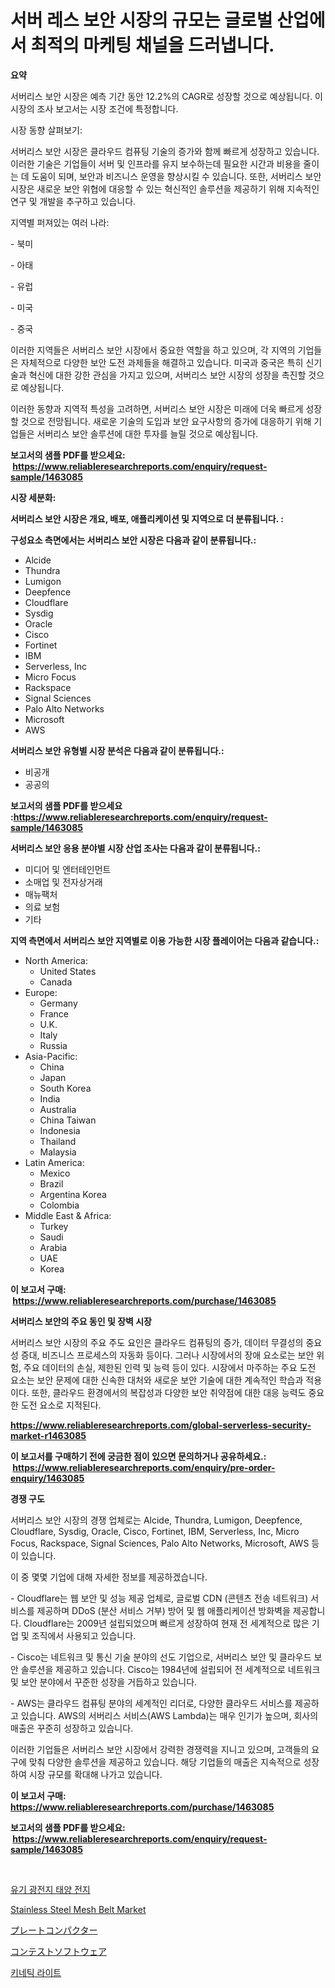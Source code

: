 <p><h1>서버 레스 보안 시장의 규모는 글로벌 산업에서 최적의 마케팅 채널을 드러냅니다.</h1></p><p><strong>요약</strong></p>
<p><p>서버리스 보안 시장은 예측 기간 동안 12.2%의 CAGR로 성장할 것으로 예상됩니다. 이 시장의 조사 보고서는 시장 조건에 특정합니다.</p><p>시장 동향 살펴보기:</p><p>서버리스 보안 시장은 클라우드 컴퓨팅 기술의 증가와 함께 빠르게 성장하고 있습니다. 이러한 기술은 기업들이 서버 및 인프라를 유지 보수하는데 필요한 시간과 비용을 줄이는 데 도움이 되며, 보안과 비즈니스 운영을 향상시킬 수 있습니다. 또한, 서버리스 보안 시장은 새로운 보안 위협에 대응할 수 있는 혁신적인 솔루션을 제공하기 위해 지속적인 연구 및 개발을 추구하고 있습니다.</p><p>지역별 퍼져있는 여러 나라:</p><p>- 북미</p><p>- 아태</p><p>- 유럽</p><p>- 미국</p><p>- 중국</p><p>이러한 지역들은 서버리스 보안 시장에서 중요한 역할을 하고 있으며, 각 지역의 기업들은 자체적으로 다양한 보안 도전 과제들을 해결하고 있습니다. 미국과 중국은 특히 신기술과 혁신에 대한 강한 관심을 가지고 있으며, 서버리스 보안 시장의 성장을 촉진할 것으로 예상됩니다.</p><p>이러한 동향과 지역적 특성을 고려하면, 서버리스 보안 시장은 미래에 더욱 빠르게 성장할 것으로 전망됩니다. 새로운 기술의 도입과 보안 요구사항의 증가에 대응하기 위해 기업들은 서버리스 보안 솔루션에 대한 투자를 늘릴 것으로 예상됩니다.</p></p>
<p><strong>보고서의 샘플 PDF를 받으세요: &nbsp;<a href="https://www.reliableresearchreports.com/enquiry/request-sample/1463085">https://www.reliableresearchreports.com/enquiry/request-sample/1463085</a></strong></p>
<p><strong>시장 세분화:</strong></p>
<p><strong> 서버리스 보안 시장은 개요, 배포, 애플리케이션 및 지역으로 더 분류됩니다. :</strong></p>
<p><strong>구성요소 측면에서는 서버리스 보안 시장은 다음과 같이 분류됩니다.:</strong></p>
<p><ul><li>Alcide</li><li>Thundra</li><li>Lumigon</li><li>Deepfence</li><li>Cloudflare</li><li>Sysdig</li><li>Oracle</li><li>Cisco</li><li>Fortinet</li><li>IBM</li><li>Serverless, Inc</li><li>Micro Focus</li><li>Rackspace</li><li>Signal Sciences</li><li>Palo Alto Networks</li><li>Microsoft</li><li>AWS</li></ul></p>
<p><strong> 서버리스 보안 유형별 시장 분석은 다음과 같이 분류됩니다.:</strong></p>
<p><ul><li>비공개</li><li>공공의</li></ul></p>
<p><strong>보고서의 샘플 PDF를 받으세요 :<a href="https://www.reliableresearchreports.com/enquiry/request-sample/1463085">https://www.reliableresearchreports.com/enquiry/request-sample/1463085</a></strong></p>
<p><strong> 서버리스 보안 응용 분야별 시장 산업 조사는 다음과 같이 분류됩니다.:</strong></p>
<p><ul><li>미디어 및 엔터테인먼트</li><li>소매업 및 전자상거래</li><li>매뉴팩처</li><li>의료 보험</li><li>기타</li></ul></p>
<p><strong>지역 측면에서 서버리스 보안 지역별로 이용 가능한 시장 플레이어는 다음과 같습니다.:</strong></p>
<p><ul>
    <li>
        North America:
        <ul>
            <li>United States</li>
            <li>Canada</li>
        </ul>
    </li>
    <li>
        Europe:
        <ul>
            <li>Germany</li>
            <li>France</li>
            <li>U.K.</li>
            <li>Italy</li>
            <li>Russia</li>
        </ul>
    </li>
    <li>
        Asia-Pacific:
        <ul>
            <li>China</li>
            <li>Japan</li>
            <li>South Korea</li>
            <li>India</li>
            <li>Australia</li>
            <li>China Taiwan</li>
            <li>Indonesia</li>
            <li>Thailand</li>
            <li>Malaysia</li>
        </ul>
    </li>
    <li>
        Latin America:
        <ul>
            <li>Mexico</li>
            <li>Brazil</li>
            <li>Argentina Korea</li>
            <li>Colombia</li>
        </ul>
    </li>
    <li>
        Middle East & Africa:
        <ul>
            <li>Turkey</li>
            <li>Saudi</li>
            <li>Arabia</li>
            <li>UAE</li>
            <li>Korea</li>
        </ul>
    </li>
    </ul></p>
<p><strong>이 보고서 구매: &nbsp;<a href="https://www.reliableresearchreports.com/purchase/1463085">https://www.reliableresearchreports.com/purchase/1463085</a></strong></p>
<p><strong>서버리스 보안의 주요 동인 및 장벽 시장</strong></p>
<p><p>서버리스 보안 시장의 주요 주도 요인은 클라우드 컴퓨팅의 증가, 데이터 무결성의 중요성 증대, 비즈니스 프로세스의 자동화 등이다. 그러나 시장에서의 장애 요소로는 보안 위험, 주요 데이터의 손실, 제한된 인력 및 능력 등이 있다. 시장에서 마주하는 주요 도전 요소는 보안 문제에 대한 신속한 대처와 새로운 보안 기술에 대한 계속적인 학습과 적용이다. 또한, 클라우드 환경에서의 복잡성과 다양한 보안 취약점에 대한 대응 능력도 중요한 도전 요소로 지적된다.</p></p>
<p><strong><a href="https://www.reliableresearchreports.com/global-serverless-security-market-r1463085">https://www.reliableresearchreports.com/global-serverless-security-market-r1463085</a></strong></p>
<p><strong>이 보고서를 구매하기 전에 궁금한 점이 있으면 문의하거나 공유하세요.: &nbsp;<a href="https://www.reliableresearchreports.com/enquiry/pre-order-enquiry/1463085">https://www.reliableresearchreports.com/enquiry/pre-order-enquiry/1463085</a></strong></p>
<p><strong>경쟁 구도</strong></p>
<p><p>서버리스 보안 시장의 경쟁 업체로는 Alcide, Thundra, Lumigon, Deepfence, Cloudflare, Sysdig, Oracle, Cisco, Fortinet, IBM, Serverless, Inc, Micro Focus, Rackspace, Signal Sciences, Palo Alto Networks, Microsoft, AWS 등이 있습니다.</p><p>이 중 몇몇 기업에 대해 자세한 정보를 제공하겠습니다. </p><p>- Cloudflare는 웹 보안 및 성능 제공 업체로, 글로벌 CDN (콘텐츠 전송 네트워크) 서비스를 제공하며 DDoS (분산 서비스 거부) 방어 및 웹 애플리케이션 방화벽을 제공합니다. Cloudflare는 2009년 설립되었으며 빠르게 성장하여 현재 전 세계적으로 많은 기업 및 조직에서 사용되고 있습니다.</p><p>- Cisco는 네트워크 및 통신 기술 분야의 선도 기업으로, 서버리스 보안 및 클라우드 보안 솔루션을 제공하고 있습니다. Cisco는 1984년에 설립되어 전 세계적으로 네트워크 및 보안 분야에서 꾸준한 성장을 거듭하고 있습니다.</p><p>- AWS는 클라우드 컴퓨팅 분야의 세계적인 리더로, 다양한 클라우드 서비스를 제공하고 있습니다. AWS의 서버리스 서비스(AWS Lambda)는 매우 인기가 높으며, 회사의 매출은 꾸준히 성장하고 있습니다.</p><p>이러한 기업들은 서버리스 보안 시장에서 강력한 경쟁력을 지니고 있으며, 고객들의 요구에 맞춰 다양한 솔루션을 제공하고 있습니다. 해당 기업들의 매출은 지속적으로 성장하여 시장 규모를 확대해 나가고 있습니다.</p></p>
<p><strong>이 보고서 구매: &nbsp; <a href="https://www.reliableresearchreports.com/purchase/1463085">https://www.reliableresearchreports.com/purchase/1463085</a></strong></p>
<p><strong>보고서의 샘플 PDF를 받으세요: &nbsp;<a href="https://www.reliableresearchreports.com/enquiry/request-sample/1463085">https://www.reliableresearchreports.com/enquiry/request-sample/1463085</a></strong><strong></strong></p>
<p>&nbsp;</p>
<p><p><a href="https://medium.com/@mikeflatley1950/%EC%9C%A0%EA%B8%B0%ED%83%9C%EC%96%91%EC%A0%84%EC%A7%80%EC%8B%9C%EC%9E%A5-%EA%B7%9C%EB%AA%A8%EB%8A%94-%EA%B8%80%EB%A1%9C%EB%B2%8C-%EC%82%B0%EC%97%85%EC%97%90%EC%84%9C-%EC%B5%9C%EA%B3%A0%EC%9D%98-%EB%A7%88%EC%BC%80%ED%8C%85-%EC%B1%84%EB%84%90%EC%9D%84-%EB%B3%B4%EC%97%AC%EC%A4%8D%EB%8B%88%EB%8B%A4-373bfce065d7">유기 광전지 태양 전지</a></p><p><a href="https://github.com/Sinjinluong3e0awx2m195k76/Market-Research-Report-List-2/blob/main/stainless-steel-mesh-belt-market.md">Stainless Steel Mesh Belt Market</a></p><p><a href="https://medium.com/@englandlifestyle_22171/%E3%83%97%E3%83%AC%E3%83%BC%E3%83%88%E3%82%B3%E3%83%B3%E3%83%91%E3%82%AF%E3%82%BF%E3%83%BC%E5%B8%82%E5%A0%B4%E3%81%AE%E5%88%86%E6%9E%90%E3%81%A82024%E5%B9%B4%E3%81%8B%E3%82%892031%E5%B9%B4%E3%81%BE%E3%81%A7%E3%81%AE%E6%9C%9F%E9%96%93%E3%81%AB%E4%BA%88%E6%B8%AC%E3%81%95%E3%82%8C%E3%82%8B%E8%A6%8F%E6%A8%A1-c0aefc4e1100">プレートコンパクター</a></p><p><a href="https://medium.com/@nairn_boy/%E6%97%A5%E6%9C%AC%E8%AA%9E%E8%A8%B3-2024%E5%B9%B4%E3%81%8B%E3%82%892031%E5%B9%B4%E3%81%BE%E3%81%A7%E3%81%AE%E6%9C%9F%E9%96%93%E3%81%AB%E4%BA%88%E6%B8%AC%E3%81%95%E3%82%8C%E3%82%8B%E3%82%B3%E3%83%B3%E3%83%86%E3%82%B9%E3%83%88%E3%82%BD%E3%83%95%E3%83%88%E3%82%A6%E3%82%A7%E3%82%A2%E5%B8%82%E5%A0%B4%E3%81%AE%E3%83%88%E3%83%AC%E3%83%B3%E3%83%89%E3%81%A8%E5%B8%82%E5%A0%B4%E5%88%86%E6%9E%90-cd6d97238fc7">コンテストソフトウェア</a></p><p><a href="https://medium.com/@lowellleke20231/%ED%82%A4%EB%84%A4%ED%8B%B1-%EB%9D%BC%EC%9D%B4%ED%8A%B8-%EC%8B%9C%EC%9E%A5-%EC%A0%84%EB%A7%9D-%EC%82%B0%EC%97%85-%EA%B0%9C%EC%9A%94-%EB%B0%8F-%EC%A0%84%EB%A7%9D-2024%EB%85%84%EB%B6%80%ED%84%B0-2031%EB%85%84%EA%B9%8C%EC%A7%80-cf35f4698827">키네틱 라이트</a></p></p>